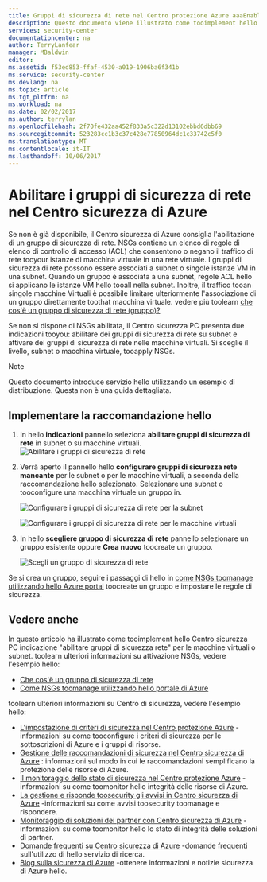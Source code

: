 ```yaml
---
title: Gruppi di sicurezza di rete nel Centro protezione Azure aaaEnable | Documenti Microsoft
description: Questo documento viene illustrato come tooimplement hello raccomandazione Centro sicurezza di Azure * * abilitare rete sicurezza gruppi * *.
services: security-center
documentationcenter: na
author: TerryLanfear
manager: MBaldwin
editor: 
ms.assetid: f53ed853-ffaf-4530-a019-1906ba6f341b
ms.service: security-center
ms.devlang: na
ms.topic: article
ms.tgt_pltfrm: na
ms.workload: na
ms.date: 02/02/2017
ms.author: terrylan
ms.openlocfilehash: 2f70fe432aa452f833a5c322d13102ebbd6dbb69
ms.sourcegitcommit: 523283cc1b3c37c428e77850964dc1c33742c5f0
ms.translationtype: MT
ms.contentlocale: it-IT
ms.lasthandoff: 10/06/2017
---
```

# <a name="enable-network-security-groups-in-azure-security-center"></a>Abilitare i gruppi di sicurezza di rete nel Centro sicurezza di Azure
Se non è già disponibile, il Centro sicurezza di Azure consiglia l'abilitazione di un gruppo di sicurezza di rete. NSGs contiene un elenco di regole di elenco di controllo di accesso (ACL) che consentono o negano il traffico di rete tooyour istanze di macchina virtuale in una rete virtuale. I gruppi di sicurezza di rete possono essere associati a subnet o singole istanze VM in una subnet. Quando un gruppo è associata a una subnet, regole ACL hello si applicano le istanze VM hello tooall nella subnet. Inoltre, il traffico tooan singole macchine Virtuali è possibile limitare ulteriormente l'associazione di un gruppo direttamente toothat macchina virtuale. vedere più toolearn [che cos'è un gruppo di sicurezza di rete (gruppo)?](../virtual-network/virtual-networks-nsg.md)

Se non si dispone di NSGs abilitata, il Centro sicurezza PC presenta due indicazioni tooyou: abilitare dei gruppi di sicurezza di rete su subnet e attivare dei gruppi di sicurezza di rete nelle macchine virtuali. Si sceglie il livello, subnet o macchina virtuale, tooapply NSGs.

> [!NOTE]
> Questo documento introduce servizio hello utilizzando un esempio di distribuzione.  Questa non è una guida dettagliata.
>
>

## <a name="implement-hello-recommendation"></a>Implementare la raccomandazione hello
1. In hello **indicazioni** pannello seleziona **abilitare gruppi di sicurezza di rete** in subnet o su macchine virtuali.
   ![Abilitare i gruppi di sicurezza di rete][1]
2. Verrà aperto il pannello hello **configurare gruppi di sicurezza rete mancante** per le subnet o per le macchine virtuali, a seconda della raccomandazione hello selezionato. Selezionare una subnet o tooconfigure una macchina virtuale un gruppo in.

   ![Configurare i gruppi di sicurezza di rete per la subnet][2]

   ![Configurare i gruppi di sicurezza di rete per le macchine virtuali][3]
3. In hello **scegliere gruppo di sicurezza di rete** pannello selezionare un gruppo esistente oppure **Crea nuovo** toocreate un gruppo.

   ![Scegli un gruppo di sicurezza di rete][4]

Se si crea un gruppo, seguire i passaggi di hello in [come NSGs toomanage utilizzando hello Azure portal](../virtual-network/virtual-networks-create-nsg-arm-pportal.md) toocreate un gruppo e impostare le regole di sicurezza.

## <a name="see-also"></a>Vedere anche
In questo articolo ha illustrato come tooimplement hello Centro sicurezza PC indicazione "abilitare gruppi di sicurezza rete" per le macchine virtuali o subnet. toolearn ulteriori informazioni su attivazione NSGs, vedere l'esempio hello:

* [Che cos'è un gruppo di sicurezza di rete](../virtual-network/virtual-networks-nsg.md)
* [Come NSGs toomanage utilizzando hello portale di Azure](../virtual-network/virtual-networks-create-nsg-arm-pportal.md)

toolearn ulteriori informazioni su Centro di sicurezza, vedere l'esempio hello:

* [L'impostazione di criteri di sicurezza nel Centro protezione Azure](security-center-policies.md) -informazioni su come tooconfigure i criteri di sicurezza per le sottoscrizioni di Azure e i gruppi di risorse.
* [Gestione delle raccomandazioni di sicurezza nel Centro sicurezza di Azure](security-center-recommendations.md) : informazioni sul modo in cui le raccomandazioni semplificano la protezione delle risorse di Azure.
* [Il monitoraggio dello stato di sicurezza nel Centro protezione Azure](security-center-monitoring.md) -informazioni su come toomonitor hello integrità delle risorse di Azure.
* [La gestione e risponde toosecurity gli avvisi in Centro sicurezza di Azure](security-center-managing-and-responding-alerts.md) -informazioni su come avvisi toosecurity toomanage e rispondere.
* [Monitoraggio di soluzioni dei partner con Centro sicurezza di Azure](security-center-partner-solutions.md) -informazioni su come toomonitor hello lo stato di integrità delle soluzioni di partner.
* [Domande frequenti su Centro sicurezza di Azure](security-center-faq.md) -domande frequenti sull'utilizzo di hello servizio di ricerca.
* [Blog sulla sicurezza di Azure](http://blogs.msdn.com/b/azuresecurity/) -ottenere informazioni e notizie sicurezza di Azure hello.

<!--Image references-->
[1]: ./media/security-center-enable-nsg/enable-nsg.png
[2]:./media/security-center-enable-nsg/configure-nsg-for-subnet.png
[3]: ./media/security-center-enable-nsg/configure-nsg-for-vm.png
[4]: ./media/security-center-enable-nsg/choose-nsg.png
